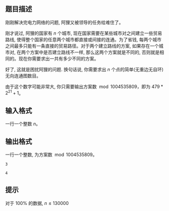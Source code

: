 

## 题目描述
刚刚解决完电力网络的问题, 阿狸又被领导的任务给难住了。

刚才说过, 阿狸的国家有 $n$ 个城市, 现在国家需要在某些城市对之间建立一些贸易路线, 使得整个国家的任意两个城市都直接或间接的连通。为了省钱, 每两个城市之间最多只能有一条直接的贸易路径。对于两个建立路线的方案, 如果存在一个城市对, 在两个方案中是否建立路线不一样, 那么这两个方案就是不同的, 否则就是相同的。现在你需要求出一共有多少不同的方案。

好了, 这就是困扰阿狸的问题. 换句话说, 你需要求出 $n$ 个点的简单(无重边无自环)无向连通图数目。

由于这个数字可能非常大, 你只需要输出方案数 $\bmod 1004535809$，即为 $479 * 2 ^ {21} + 1$。
## 输入格式
一行一个整数 $n$。
## 输出格式
一行一个整数, 为方案数 $\bmod 1004535809$。

```input1
3
```

```output1 
4
```

## 提示
对于 $100\%$ 的数据, $n \leq 130000$



